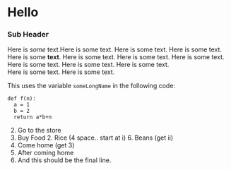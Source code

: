 # Hello
### Sub Header

Here is *some* text.Here is some text. Here is some text. Here is some text.
Here is some **text**. Here is some text. Here is some text.
Here is some text. Here is some text. Here is some text. Here is some text. <br> Here is some text. Here is some text.

This uses the variable `someLongName` in the following code:
~~~
def f(n):
  a = 1
  b = 2
  return a*b+n
~~~

2. Go to the store
2. Buy Food
   2. Rice (4 space.. start at i)
   6. Beans (get ii)
27. Come home (get 3)
28. After coming home
3. And this should be the final line.
